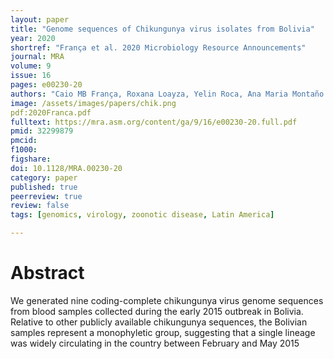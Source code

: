 ```yaml
---
layout: paper
title: "Genome sequences of Chikungunya virus isolates from Bolivia"
year: 2020
shortref: "França et al. 2020 Microbiology Resource Announcements"
journal: MRA
volume: 9
issue: 16
pages: e00230-20
authors: "Caio MB França, Roxana Loayza, Yelin Roca, Ana Maria Montaño Arias, Freddy Tinajeros, Jose R Loaiza, Anshule Takyar, Robert H Gilman, Matthew J Miller"
image: /assets/images/papers/chik.png
pdf:2020Franca.pdf
fulltext: https://mra.asm.org/content/ga/9/16/e00230-20.full.pdf
pmid: 32299879
pmcid:
f1000:
figshare:
doi: 10.1128/MRA.00230-20
category: paper
published: true
peerreview: true
review: false
tags: [genomics, virology, zoonotic disease, Latin America]

---
```


# Abstract
We generated nine coding-complete chikungunya virus genome sequences from blood samples collected during the early 2015 outbreak in Bolivia. Relative to other publicly available chikungunya sequences, the Bolivian samples represent a monophyletic group, suggesting that a single lineage was widely circulating in the country between February and May 2015
